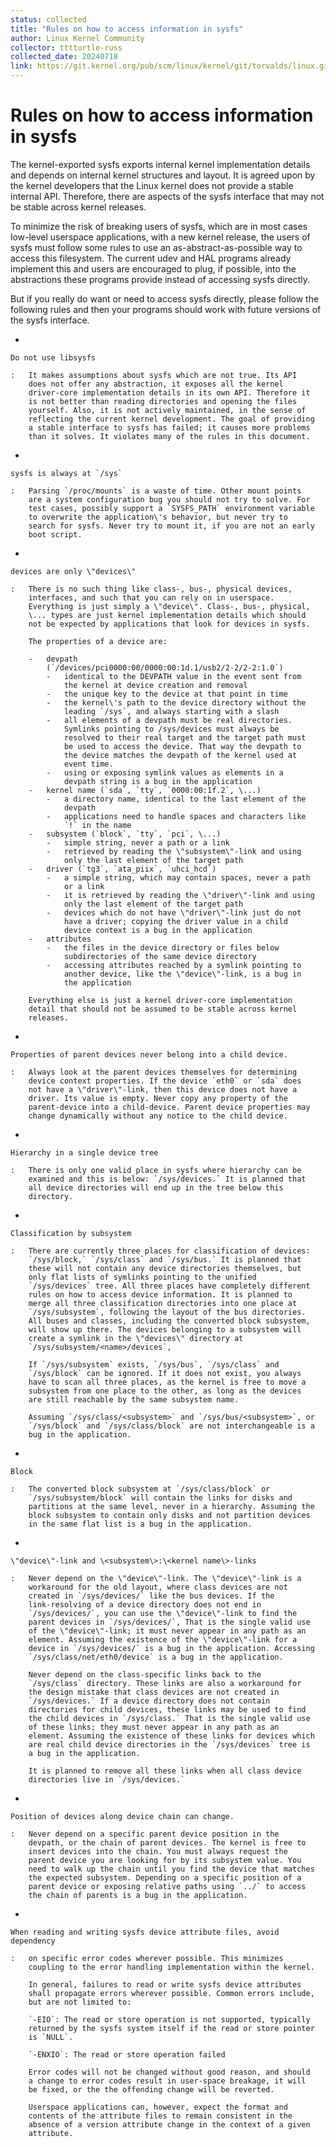 ```yaml
---
status: collected
title: "Rules on how to access information in sysfs"
author: Linux Kernel Community
collector: tttturtle-russ
collected_date: 20240718
link: https://git.kernel.org/pub/scm/linux/kernel/git/torvalds/linux.git/tree/Documentation/admin-guide/sysfs-rules.rst
---
```


# Rules on how to access information in sysfs

The kernel-exported sysfs exports internal kernel implementation details
and depends on internal kernel structures and layout. It is agreed upon
by the kernel developers that the Linux kernel does not provide a stable
internal API. Therefore, there are aspects of the sysfs interface that
may not be stable across kernel releases.

To minimize the risk of breaking users of sysfs, which are in most cases
low-level userspace applications, with a new kernel release, the users
of sysfs must follow some rules to use an as-abstract-as-possible way to
access this filesystem. The current udev and HAL programs already
implement this and users are encouraged to plug, if possible, into the
abstractions these programs provide instead of accessing sysfs directly.

But if you really do want or need to access sysfs directly, please
follow the following rules and then your programs should work with
future versions of the sysfs interface.

-   

    Do not use libsysfs

    :   It makes assumptions about sysfs which are not true. Its API
        does not offer any abstraction, it exposes all the kernel
        driver-core implementation details in its own API. Therefore it
        is not better than reading directories and opening the files
        yourself. Also, it is not actively maintained, in the sense of
        reflecting the current kernel development. The goal of providing
        a stable interface to sysfs has failed; it causes more problems
        than it solves. It violates many of the rules in this document.

-   

    sysfs is always at `/sys`

    :   Parsing `/proc/mounts` is a waste of time. Other mount points
        are a system configuration bug you should not try to solve. For
        test cases, possibly support a `SYSFS_PATH` environment variable
        to overwrite the application\'s behavior, but never try to
        search for sysfs. Never try to mount it, if you are not an early
        boot script.

-   

    devices are only \"devices\"

    :   There is no such thing like class-, bus-, physical devices,
        interfaces, and such that you can rely on in userspace.
        Everything is just simply a \"device\". Class-, bus-, physical,
        \... types are just kernel implementation details which should
        not be expected by applications that look for devices in sysfs.

        The properties of a device are:

        -   devpath
            (`/devices/pci0000:00/0000:00:1d.1/usb2/2-2/2-2:1.0`)
            -   identical to the DEVPATH value in the event sent from
                the kernel at device creation and removal
            -   the unique key to the device at that point in time
            -   the kernel\'s path to the device directory without the
                leading `/sys`, and always starting with a slash
            -   all elements of a devpath must be real directories.
                Symlinks pointing to /sys/devices must always be
                resolved to their real target and the target path must
                be used to access the device. That way the devpath to
                the device matches the devpath of the kernel used at
                event time.
            -   using or exposing symlink values as elements in a
                devpath string is a bug in the application
        -   kernel name (`sda`, `tty`, `0000:00:1f.2`, \...)
            -   a directory name, identical to the last element of the
                devpath
            -   applications need to handle spaces and characters like
                `!` in the name
        -   subsystem (`block`, `tty`, `pci`, \...)
            -   simple string, never a path or a link
            -   retrieved by reading the \"subsystem\"-link and using
                only the last element of the target path
        -   driver (`tg3`, `ata_piix`, `uhci_hcd`)
            -   a simple string, which may contain spaces, never a path
                or a link
            -   it is retrieved by reading the \"driver\"-link and using
                only the last element of the target path
            -   devices which do not have \"driver\"-link just do not
                have a driver; copying the driver value in a child
                device context is a bug in the application
        -   attributes
            -   the files in the device directory or files below
                subdirectories of the same device directory
            -   accessing attributes reached by a symlink pointing to
                another device, like the \"device\"-link, is a bug in
                the application

        Everything else is just a kernel driver-core implementation
        detail that should not be assumed to be stable across kernel
        releases.

-   

    Properties of parent devices never belong into a child device.

    :   Always look at the parent devices themselves for determining
        device context properties. If the device `eth0` or `sda` does
        not have a \"driver\"-link, then this device does not have a
        driver. Its value is empty. Never copy any property of the
        parent-device into a child-device. Parent device properties may
        change dynamically without any notice to the child device.

-   

    Hierarchy in a single device tree

    :   There is only one valid place in sysfs where hierarchy can be
        examined and this is below: `/sys/devices.` It is planned that
        all device directories will end up in the tree below this
        directory.

-   

    Classification by subsystem

    :   There are currently three places for classification of devices:
        `/sys/block,` `/sys/class` and `/sys/bus.` It is planned that
        these will not contain any device directories themselves, but
        only flat lists of symlinks pointing to the unified
        `/sys/devices` tree. All three places have completely different
        rules on how to access device information. It is planned to
        merge all three classification directories into one place at
        `/sys/subsystem`, following the layout of the bus directories.
        All buses and classes, including the converted block subsystem,
        will show up there. The devices belonging to a subsystem will
        create a symlink in the \"devices\" directory at
        `/sys/subsystem/<name>/devices`,

        If `/sys/subsystem` exists, `/sys/bus`, `/sys/class` and
        `/sys/block` can be ignored. If it does not exist, you always
        have to scan all three places, as the kernel is free to move a
        subsystem from one place to the other, as long as the devices
        are still reachable by the same subsystem name.

        Assuming `/sys/class/<subsystem>` and `/sys/bus/<subsystem>`, or
        `/sys/block` and `/sys/class/block` are not interchangeable is a
        bug in the application.

-   

    Block

    :   The converted block subsystem at `/sys/class/block` or
        `/sys/subsystem/block` will contain the links for disks and
        partitions at the same level, never in a hierarchy. Assuming the
        block subsystem to contain only disks and not partition devices
        in the same flat list is a bug in the application.

-   

    \"device\"-link and \<subsystem\>:\<kernel name\>-links

    :   Never depend on the \"device\"-link. The \"device\"-link is a
        workaround for the old layout, where class devices are not
        created in `/sys/devices/` like the bus devices. If the
        link-resolving of a device directory does not end in
        `/sys/devices/`, you can use the \"device\"-link to find the
        parent devices in `/sys/devices/`, That is the single valid use
        of the \"device\"-link; it must never appear in any path as an
        element. Assuming the existence of the \"device\"-link for a
        device in `/sys/devices/` is a bug in the application. Accessing
        `/sys/class/net/eth0/device` is a bug in the application.

        Never depend on the class-specific links back to the
        `/sys/class` directory. These links are also a workaround for
        the design mistake that class devices are not created in
        `/sys/devices.` If a device directory does not contain
        directories for child devices, these links may be used to find
        the child devices in `/sys/class.` That is the single valid use
        of these links; they must never appear in any path as an
        element. Assuming the existence of these links for devices which
        are real child device directories in the `/sys/devices` tree is
        a bug in the application.

        It is planned to remove all these links when all class device
        directories live in `/sys/devices.`

-   

    Position of devices along device chain can change.

    :   Never depend on a specific parent device position in the
        devpath, or the chain of parent devices. The kernel is free to
        insert devices into the chain. You must always request the
        parent device you are looking for by its subsystem value. You
        need to walk up the chain until you find the device that matches
        the expected subsystem. Depending on a specific position of a
        parent device or exposing relative paths using `../` to access
        the chain of parents is a bug in the application.

-   

    When reading and writing sysfs device attribute files, avoid dependency

    :   on specific error codes wherever possible. This minimizes
        coupling to the error handling implementation within the kernel.

        In general, failures to read or write sysfs device attributes
        shall propagate errors wherever possible. Common errors include,
        but are not limited to:

        `-EIO`: The read or store operation is not supported, typically
        returned by the sysfs system itself if the read or store pointer
        is `NULL`.

        `-ENXIO`: The read or store operation failed

        Error codes will not be changed without good reason, and should
        a change to error codes result in user-space breakage, it will
        be fixed, or the the offending change will be reverted.

        Userspace applications can, however, expect the format and
        contents of the attribute files to remain consistent in the
        absence of a version attribute change in the context of a given
        attribute.
